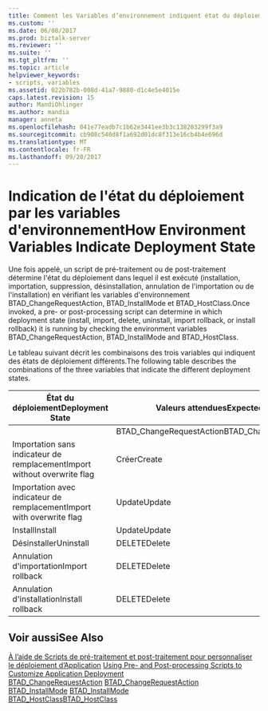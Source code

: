 ```yaml
---
title: Comment les Variables d’environnement indiquent état du déploiement | Documents Microsoft
ms.custom: ''
ms.date: 06/08/2017
ms.prod: biztalk-server
ms.reviewer: ''
ms.suite: ''
ms.tgt_pltfrm: ''
ms.topic: article
helpviewer_keywords:
- scripts, variables
ms.assetid: 022b782b-008d-41a7-9880-d1c4e5e4015e
caps.latest.revision: 15
author: MandiOhlinger
ms.author: mandia
manager: anneta
ms.openlocfilehash: 041e77eadb7c1b62e3441ee3b3c138203299f3a9
ms.sourcegitcommit: cb908c540d8f1a692d01dc8f313e16cb4b4e696d
ms.translationtype: MT
ms.contentlocale: fr-FR
ms.lasthandoff: 09/20/2017
---
```

# <a name="how-environment-variables-indicate-deployment-state"></a><span data-ttu-id="8731d-102">Indication de l'état du déploiement par les variables d'environnement</span><span class="sxs-lookup"><span data-stu-id="8731d-102">How Environment Variables Indicate Deployment State</span></span>
<span data-ttu-id="8731d-103">Une fois appelé, un script de pré-traitement ou de post-traitement détermine l'état du déploiement dans lequel il est exécuté (installation, importation, suppression, désinstallation, annulation de l'importation ou de l'installation) en vérifiant les variables d'environnement BTAD_ChangeRequestAction, BTAD_InstallMode et BTAD_HostClass.</span><span class="sxs-lookup"><span data-stu-id="8731d-103">Once invoked, a pre- or post-processing script can determine in which deployment state (install, import, delete, uninstall, import rollback, or install rollback) it is running by checking the environment variables BTAD_ChangeRequestAction, BTAD_InstallMode and BTAD_HostClass.</span></span>  
  
 <span data-ttu-id="8731d-104">Le tableau suivant décrit les combinaisons des trois variables qui indiquent des états de déploiement différents.</span><span class="sxs-lookup"><span data-stu-id="8731d-104">The following table describes the combinations of the three variables that indicate the different deployment states.</span></span>  
  
|<span data-ttu-id="8731d-105">État du déploiement</span><span class="sxs-lookup"><span data-stu-id="8731d-105">Deployment State</span></span>|<span data-ttu-id="8731d-106">Valeurs attendues</span><span class="sxs-lookup"><span data-stu-id="8731d-106">Expected Values</span></span>|  
|----------------------|---------------------|  
||<span data-ttu-id="8731d-107">BTAD_ChangeRequestAction</span><span class="sxs-lookup"><span data-stu-id="8731d-107">BTAD_ChangeRequestAction</span></span>|<span data-ttu-id="8731d-108">BTAD_InstallMode</span><span class="sxs-lookup"><span data-stu-id="8731d-108">BTAD_InstallMode</span></span>|<span data-ttu-id="8731d-109">BTAD_HostClass</span><span class="sxs-lookup"><span data-stu-id="8731d-109">BTAD_HostClass</span></span>|  
|<span data-ttu-id="8731d-110">Importation sans indicateur de remplacement</span><span class="sxs-lookup"><span data-stu-id="8731d-110">Import without overwrite flag</span></span>|<span data-ttu-id="8731d-111">Créer</span><span class="sxs-lookup"><span data-stu-id="8731d-111">Create</span></span>|<span data-ttu-id="8731d-112">Importer</span><span class="sxs-lookup"><span data-stu-id="8731d-112">Import</span></span>|<span data-ttu-id="8731d-113">ConfigurationDb</span><span class="sxs-lookup"><span data-stu-id="8731d-113">ConfigurationDb</span></span>|  
|<span data-ttu-id="8731d-114">Importation avec indicateur de remplacement</span><span class="sxs-lookup"><span data-stu-id="8731d-114">Import with overwrite flag</span></span>|<span data-ttu-id="8731d-115">Update</span><span class="sxs-lookup"><span data-stu-id="8731d-115">Update</span></span>|<span data-ttu-id="8731d-116">Importer</span><span class="sxs-lookup"><span data-stu-id="8731d-116">Import</span></span>|<span data-ttu-id="8731d-117">ConfigurationDb</span><span class="sxs-lookup"><span data-stu-id="8731d-117">ConfigurationDb</span></span>|  
|<span data-ttu-id="8731d-118">Install</span><span class="sxs-lookup"><span data-stu-id="8731d-118">Install</span></span>|<span data-ttu-id="8731d-119">Update</span><span class="sxs-lookup"><span data-stu-id="8731d-119">Update</span></span>|<span data-ttu-id="8731d-120">Install</span><span class="sxs-lookup"><span data-stu-id="8731d-120">Install</span></span>|<span data-ttu-id="8731d-121">BizTalkHostInstance</span><span class="sxs-lookup"><span data-stu-id="8731d-121">BizTalkHostInstance</span></span>|  
|<span data-ttu-id="8731d-122">Désinstaller</span><span class="sxs-lookup"><span data-stu-id="8731d-122">Uninstall</span></span>|<span data-ttu-id="8731d-123">DELETE</span><span class="sxs-lookup"><span data-stu-id="8731d-123">Delete</span></span>|<span data-ttu-id="8731d-124">Désinstaller</span><span class="sxs-lookup"><span data-stu-id="8731d-124">Uninstall</span></span>|<span data-ttu-id="8731d-125">BizTalkHostInstance</span><span class="sxs-lookup"><span data-stu-id="8731d-125">BizTalkHostInstance</span></span>|  
|<span data-ttu-id="8731d-126">Annulation d'importation</span><span class="sxs-lookup"><span data-stu-id="8731d-126">Import rollback</span></span>|<span data-ttu-id="8731d-127">DELETE</span><span class="sxs-lookup"><span data-stu-id="8731d-127">Delete</span></span>|<span data-ttu-id="8731d-128">Importer</span><span class="sxs-lookup"><span data-stu-id="8731d-128">Import</span></span>|<span data-ttu-id="8731d-129">ConfigurationDb</span><span class="sxs-lookup"><span data-stu-id="8731d-129">ConfigurationDb</span></span>|  
|<span data-ttu-id="8731d-130">Annulation d'installation</span><span class="sxs-lookup"><span data-stu-id="8731d-130">Install rollback</span></span>|<span data-ttu-id="8731d-131">DELETE</span><span class="sxs-lookup"><span data-stu-id="8731d-131">Delete</span></span>|<span data-ttu-id="8731d-132">Install</span><span class="sxs-lookup"><span data-stu-id="8731d-132">Install</span></span>|<span data-ttu-id="8731d-133">BizTalkHostInstance</span><span class="sxs-lookup"><span data-stu-id="8731d-133">BizTalkHostInstance</span></span>|  
  
## <a name="see-also"></a><span data-ttu-id="8731d-134">Voir aussi</span><span class="sxs-lookup"><span data-stu-id="8731d-134">See Also</span></span>  
 <span data-ttu-id="8731d-135">[À l’aide de Scripts de pré-traitement et post-traitement pour personnaliser le déploiement d’Application](../core/using-pre-and-post-processing-scripts-to-customize-application-deployment.md) </span><span class="sxs-lookup"><span data-stu-id="8731d-135">[Using Pre- and Post-processing Scripts to Customize Application Deployment](../core/using-pre-and-post-processing-scripts-to-customize-application-deployment.md) </span></span>  
 <span data-ttu-id="8731d-136">[BTAD_ChangeRequestAction](../core/btad-changerequestaction.md) </span><span class="sxs-lookup"><span data-stu-id="8731d-136">[BTAD_ChangeRequestAction](../core/btad-changerequestaction.md) </span></span>  
 <span data-ttu-id="8731d-137">[BTAD_InstallMode](../core/btad-installmode.md) </span><span class="sxs-lookup"><span data-stu-id="8731d-137">[BTAD_InstallMode](../core/btad-installmode.md) </span></span>  
 [<span data-ttu-id="8731d-138">BTAD_HostClass</span><span class="sxs-lookup"><span data-stu-id="8731d-138">BTAD_HostClass</span></span>](../core/btad-hostclass.md)
